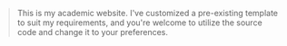 > This is my academic website. I've customized a pre-existing template to suit my requirements, and you're welcome to utilize the source code and change it to your preferences.

